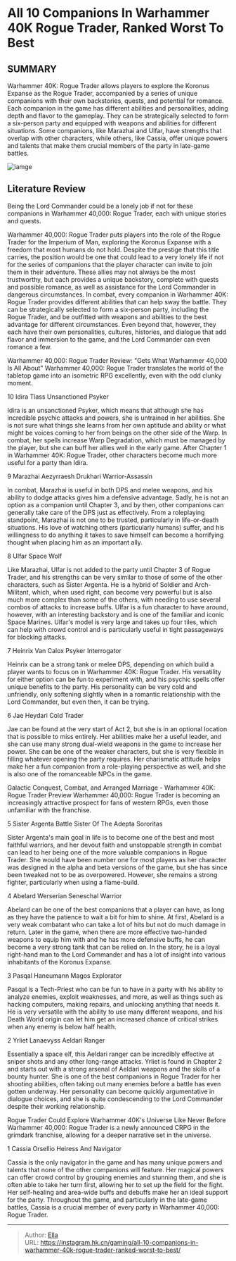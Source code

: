 # All 10 Companions In Warhammer 40K Rogue Trader, Ranked Worst To Best


## SUMMARY 


Warhammer 40K: Rogue Trader
 allows players to explore the Koronus Expanse as the Rogue Trader, accompanied by a series of unique companions with their own backstories, quests, and potential for romance. 
 Each companion in the game has different abilities and personalities, adding depth and flavor to the gameplay. They can be strategically selected to form a six-person party and equipped with weapons and abilities for different situations. 
 Some companions, like Marazhai and Ulfar, have strengths that overlap with other characters, while others, like Cassia, offer unique powers and talents that make them crucial members of the party in late-game battles. 

![iamge](https://static1.srcdn.com/wordpress/wp-content/uploads/2023/12/companions-in-warhammer-40k-rogue-trader.jpg)

## Literature Review

Being the Lord Commander could be a lonely job if not for these companions in Warhammer 40,000: Rogue Trader, each with unique stories and quests.




Warhammer 40,000: Rogue Trader puts players into the role of the Rogue Trader for the Imperium of Man, exploring the Koronus Expanse with a freedom that most humans do not hold. Despite the prestige that this title carries, the position would be one that could lead to a very lonely life if not for the series of companions that the player character can invite to join them in their adventure. These allies may not always be the most trustworthy, but each provides a unique backstory, complete with quests and possible romance, as well as assistance for the Lord Commander in dangerous circumstances.
In combat, every companion in Warhammer 40K: Rogue Trader provides different abilities that can help sway the battle. They can be strategically selected to form a six-person party, including the Rogue Trader, and be outfitted with weapons and abilities to the best advantage for different circumstances. Even beyond that, however, they each have their own personalities, cultures, histories, and dialogue that add flavor and immersion to the game, and the Lord Commander can even romance a few.
            
 
 Warhammer 40,000: Rogue Trader Review: &#34;Gets What Warhammer 40,000 Is All About&#34; 
Warhammer 40,000: Rogue Trader translates the world of the tabletop game into an isometric RPG excellently, even with the odd clunky moment.












 








 10  Idira Tlass 
Unsanctioned Psyker
        

Idira is an unsanctioned Psyker, which means that although she has incredible psychic attacks and powers, she is untrained in her abilities. She is not sure what things she learns from her own aptitude and ability or what might be voices coming to her from beings on the other side of the Warp. In combat, her spells increase Warp Degradation, which must be managed by the player, but she can buff her allies well in the early game. After Chapter 1 in Warhammer 40K: Rogue Trader, other characters become much more useful for a party than Idira.





 9  Marazhai Aezyrraesh 
Drukhari Warrior-Assassin
        

In combat, Marazhai is useful in both DPS and melee weapons, and his ability to dodge attacks gives him a defensive advantage. Sadly, he is not an option as a companion until Chapter 3, and by then, other companions can generally take care of the DPS just as effectively. From a roleplaying standpoint, Marazhai is not one to be trusted, particularly in life-or-death situations. His love of watching others (particularly humans) suffer, and his willingness to do anything it takes to save himself can become a horrifying thought when placing him as an important ally.





 8  Ulfar 
Space Wolf


 







Like Marazhai, Ulfar is not added to the party until Chapter 3 of Rogue Trader, and his strengths can be very similar to those of some of the other characters, such as Sister Argenta. He is a hybrid of Soldier and Arch-Militant, which, when used right, can become very powerful but is also much more complex than some of the others, with needing to use several combos of attacks to increase buffs. Ulfar is a fun character to have around, however, with an interesting backstory and is one of the familiar and iconic Space Marines.
Ulfar&#39;s model is very large and takes up four tiles, which can help with crowd control and is particularly useful in tight passageways for blocking attacks. 






 7  Heinrix Van Calox 
Psyker Interrogator
        

Heinrix can be a strong tank or melee DPS, depending on which build a player wants to focus on in Warhammer 40K: Rogue Trader. His versatility for either option can be fun to experiment with, and his psychic spells offer unique benefits to the party. His personality can be very cold and unfriendly, only softening slightly when in a romantic relationship with the Lord Commander, but even then, it can be trying.





 6  Jae Heydari 
Cold Trader


 







Jae can be found at the very start of Act 2, but she is in an optional location that is possible to miss entirely. Her abilities make her a useful leader, and she can use many strong dual-wield weapons in the game to increase her power. She can be one of the weaker characters, but she is very flexible in filling whatever opening the party requires. Her charismatic attitude helps make her a fun companion from a role-playing perspective as well, and she is also one of the romanceable NPCs in the game.
            
 
 Galactic Conquest, Combat, and Arranged Marriage - Warhammer 40K: Rogue Trader Preview 
Warhammer 40,000: Rogue Trader is becoming an increasingly attractive prospect for fans of western RPGs, even those unfamiliar with the franchise.








 5  Sister Argenta 
Battle Sister Of The Adepta Sororitas
        

Sister Argenta&#39;s main goal in life is to become one of the best and most faithful warriors, and her devout faith and unstoppable strength in combat can lead to her being one of the more valuable companions in Rogue Trader. She would have been number one for most players as her character was designed in the alpha and beta versions of the game, but she has since been tweaked not to be as overpowered. However, she remains a strong fighter, particularly when using a flame-build.





 4  Abelard Werserian 
Seneschal Warrior
        

Abelard can be one of the best companions that a player can have, as long as they have the patience to wait a bit for him to shine. At first, Abelard is a very weak combatant who can take a lot of hits but not do much damage in return. Later in the game, when there are more effective two-handed weapons to equip him with and he has more defensive buffs, he can become a very strong tank that can be relied on. In the story, he is a loyal right-hand man to the Lord Commander and has a lot of insight into various inhabitants of the Koronus Expanse.





 3  Pasqal Haneumann 
Magos Explorator
        

Pasqal is a Tech-Priest who can be fun to have in a party with his ability to analyze enemies, exploit weaknesses, and more, as well as things such as hacking computers, making repairs, and unlocking anything that needs it. He is very versatile with the ability to use many different weapons, and his Death World origin can let him get an increased chance of critical strikes when any enemy is below half health.





 2  Yrliet Lanaevyss 
Aeldari Ranger
        

Essentially a space elf, this Aeldari ranger can be incredibly effective at sniper shots and any other long-range attacks. Yrliet is found in Chapter 2 and starts out with a strong arsenal of Aeldari weapons and the skills of a bounty hunter. She is one of the best companions in Rogue Trader for her shooting abilities, often taking out many enemies before a battle has even gotten underway. Her personality can become quickly argumentative in dialogue choices, and she is quite condescending to the Lord Commander despite their working relationship.
            
 
 Rogue Trader Could Explore Warhammer 40K&#39;s Universe Like Never Before 
Warhammer 40,000: Rogue Trader is a newly announced CRPG in the grimdark franchise, allowing for a deeper narrative set in the universe.








 1  Cassia Orsellio 
Heiress And Navigator


 







Cassia is the only navigator in the game and has many unique powers and talents that none of the other companions will feature. Her magical powers can offer crowd control by grouping enemies and stunning them, and she is often able to take her turn first, allowing her to set up the field for the fight. Her self-healing and area-wide buffs and debuffs make her an ideal support for the party. Throughout the game, and particularly in the late-game battles, Cassia is a crucial member of every party in Warhammer 40,000: Rogue Trader. 

---

> Author: [Ella](https://instagram.hk.cn/)  
> URL: https://instagram.hk.cn/gaming/all-10-companions-in-warhammer-40k-rogue-trader-ranked-worst-to-best/  

